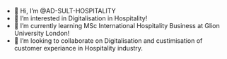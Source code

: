 - 👋 Hi, I’m @AD-SULT-HOSPITALITY
- 👀 I’m interested in Digitalisation in Hospitality!
- 🌱 I’m currently learning MSc International Hospitality Business at Glion University London!
- 💞️ I’m looking to collaborate on Digitalisation and custimisation of customer experiance in Hospitality industry.
